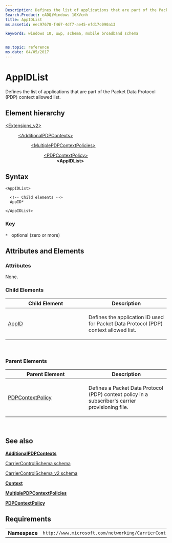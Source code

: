```yaml
---
Description: Defines the list of applications that are part of the Packet Data Protocol (PDP) context allowed list.
Search.Product: eADQiWindows 10XVcnh
title: AppIDList
ms.assetid: eec97678-f467-4df7-ae45-efd17c090a13

keywords: windows 10, uwp, schema, mobile broadband schema


ms.topic: reference
ms.date: 04/05/2017
---
```


# AppIDList


Defines the list of applications that are part of the Packet Data Protocol (PDP) context allowed list.

## Element hierarchy

<dl>
<dt><a href="element-extensions-v2.md">&lt;Extensions_v2&gt;</a></dt>
<dd>
<dl>
<dt><a href="element-additionalpdpcontexts.md">&lt;AdditionalPDPContexts&gt;</a></dt>
<dd>
<dl>
<dt><a href="element-multiplepdpcontextpolicies.md">&lt;MultiplePDPContextPolicies&gt;</a></dt>
<dd>
<dl>
<dt><a href="element-pdpcontextpolicy.md">&lt;PDPContextPolicy&gt;</a></dt>
<dd><b>&lt;AppIDList&gt;</b></dd>
</dl>
</dd>
</dl>
</dd>
</dl>
</dd>
</dl>

## Syntax

``` syntax
<AppIDList>

  <!-- Child elements -->
  AppID*

</AppIDList>
```

### Key

`*`   optional (zero or more)

## Attributes and Elements


### Attributes

None.

### Child Elements

<table>
<colgroup>
<col width="50%" />
<col width="50%" />
</colgroup>
<thead>
<tr class="header">
<th>Child Element</th>
<th>Description</th>
</tr>
</thead>
<tbody>
<tr class="odd">
<td><a href="element-appid.md">AppID</a> </td>
<td><p>Defines the application ID used for Packet Data Protocol (PDP) context allowed list.</p></td>
</tr>
</tbody>
</table>

 

### Parent Elements

<table>
<colgroup>
<col width="50%" />
<col width="50%" />
</colgroup>
<thead>
<tr class="header">
<th>Parent Element</th>
<th>Description</th>
</tr>
</thead>
<tbody>
<tr class="odd">
<td><a href="element-pdpcontextpolicy.md">PDPContextPolicy</a> </td>
<td><p>Defines a Packet Data Protocol (PDP) context policy in a subscriber's carrier provisioning file.</p></td>
</tr>
</tbody>
</table>

 

## See also


[**AdditionalPDPContexts**](element-additionalpdpcontexts.md)

[CarrierControlSchema schema](https://msdn.microsoft.com/library/windows/apps/hh868312)

[CarrierControlSchema\_v2 schema](schema-root.md)

[**Context**](element-context.md)

[**MultiplePDPContextPolicies**](element-multiplepdpcontextpolicies.md)

[**PDPContextPolicy**](element-pdpcontextpolicy.md)

## Requirements

|          |         |
|----------|--------------|
| **Namespace** | `http://www.microsoft.com/networking/CarrierControl/v2` |

 

 




